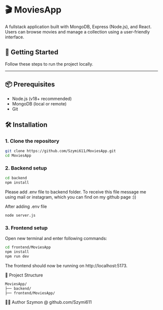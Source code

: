 # 🎬 MoviesApp

A fullstack application built with MongoDB, Express (Node.js), and React.  
Users can browse movies and manage a collection using a user-friendly interface.

## 🚀 Getting Started
Follow these steps to run the project locally.

---

## 📦 Prerequisites

- Node.js (v18+ recommended)
- MongoDB (local or remote)
- Git

## 🛠 Installation

### 1. Clone the repository

```bash
git clone https://github.com/Szymi611/MoviesApp.git
cd MoviesApp
```

### 2. Backend setup
```bash
cd backend
npm install
```

Please add .env file to backend folder. To receive this file message me using mail or instagram, which you can find on my github page :))

After adding .env file
```bash
node server.js
```

### 3. Frontend setup
Open new terminal and enter following commands:

```bash
cd frontend/MoviesApp
npm install
npm run dev
```

The frontend should now be running on http://localhost:5173.

📁 Project Structure

```bash
MoviesApp/
├── backend/              
├── frontend/MoviesApp/   
```

🧑‍💻 Author
Szymon @ github.com/Szymi611
